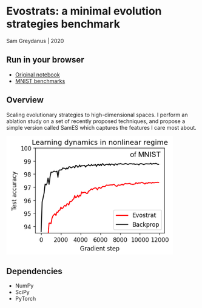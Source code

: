 Evostrats: a minimal evolution strategies benchmark
=======
Sam Greydanus | 2020

Run in your browser
--------
  * [Original notebook](https://colab.research.google.com/drive/1VwdcAGpzgy8XlFdDIgEuN-vf8LdLV9PG)
  * [MNIST benchmarks](https://colab.research.google.com/drive/1Yjb53MDhxKzGtp1QoqQDg1W5T_Uj2RFn)

Overview
--------

Scaling evolutionary strategies to high-dimensional spaces. I perform an ablation study on a set of recently proposed techniques, and propose a simple version called SamES which captures the features I care most about.

![evostrats_mnist.png](static/evostrats_mnist.png)

Dependencies
--------
 * NumPy
 * SciPy
 * PyTorch